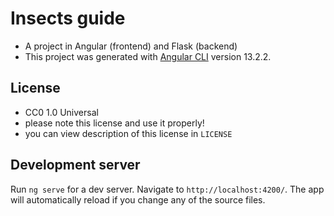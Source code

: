 # Insects guide

- A project in Angular (frontend) and Flask (backend)
- This project was generated with [Angular CLI](https://github.com/angular/angular-cli) version 13.2.2.

## License
- CC0 1.0 Universal
- please note this license and use it properly!
- you can view description of this license in `LICENSE`

## Development server



Run `ng serve` for a dev server. Navigate to `http://localhost:4200/`. The app will automatically reload if you change any of the source files.
